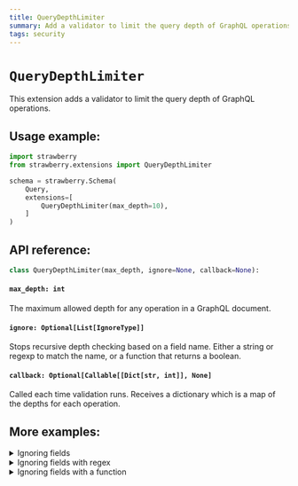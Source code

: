 ```yaml
---
title: QueryDepthLimiter
summary: Add a validator to limit the query depth of GraphQL operations.
tags: security
---
```


# `QueryDepthLimiter`

This extension adds a validator to limit the query depth of GraphQL operations.

## Usage example:

```python
import strawberry
from strawberry.extensions import QueryDepthLimiter

schema = strawberry.Schema(
    Query,
    extensions=[
        QueryDepthLimiter(max_depth=10),
    ]
)
```

## API reference:

```python
class QueryDepthLimiter(max_depth, ignore=None, callback=None):
```

#### `max_depth: int`

The maximum allowed depth for any operation in a GraphQL document.

#### `ignore: Optional[List[IgnoreType]]`

Stops recursive depth checking based on a field name.
Either a string or regexp to match the name, or a function that returns
a boolean.

#### `callback: Optional[Callable[[Dict[str, int]], None]`

Called each time validation runs. Receives a dictionary which is a
map of the depths for each operation.

## More examples:

<details>
  <summary>Ignoring fields</summary>

```python
import strawberry
from strawberry.extensions import QueryDepthLimiter

schema = strawberry.Schema(
    Query,
    extensions=[
        QueryDepthLimiter(
          max_depth=2,
          ignore=["user"]
        ),
    ]
)

# This query fails
schema.execute("""
  query TooDeep {
    book {
      author {
        publishedBooks {
          title
        }
      }
    }
  }
""")

# This query succeeds because the `user` field is ignored
schema.execute("""
  query NotTooDeep {
    user {
      favouriteBooks {
        author {
          publishedBooks {
            title
          }
        }
      }
    }
  }
""")
```

</details>

<details>
  <summary>Ignoring fields with regex</summary>

```python
import re
import strawberry
from strawberry.extensions import QueryDepthLimiter

schema = strawberry.Schema(
    Query,
    extensions=[
        QueryDepthLimiter(
          max_depth=2,
          ignore=[re.compile(r".*favourite.*"]
        ),
    ]
)

# This query succeeds because an field that contains `favourite` is ignored
schema.execute("""
  query NotTooDeep {
    user {
      favouriteBooks {
        author {
          publishedBooks {
            title
          }
        }
      }
    }
  }
""")
```

</details>

<details>
  <summary>Ignoring fields with a function</summary>

```python
import strawberry
from strawberry.extensions import QueryDepthLimiter

schema = strawberry.Schema(
    Query,
    extensions=[
        QueryDepthLimiter(
          max_depth=2,
          ignore=[lambda field_name: field_name == "user"]
        ),
    ]
)

schema.execute("""
  query NotTooDeep {
    user {
      favouriteBooks {
        author {
          publishedBooks {
            title
          }
        }
      }
    }
  }
""")
```

</details>
